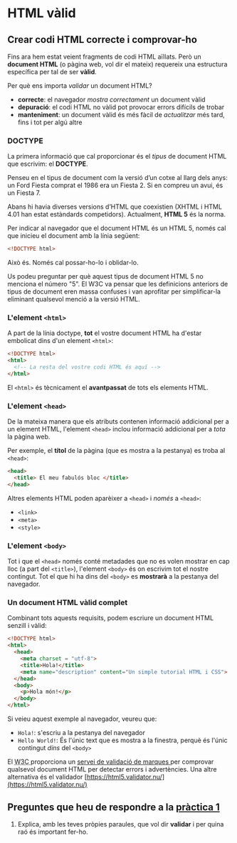 # HTML vàlid

## Crear codi HTML correcte i comprovar-ho

Fins ara hem estat veient fragments de codi HTML aïllats. Però un **document HTML** (o pàgina web, vol dir el mateix) requereix una estructura específica per tal de ser **vàlid**.

Per què ens importa _validar_ un document HTML?

* **correcte**: el navegador _mostra correctament_ un document vàlid
* **depuració**: el codi HTML no vàlid pot provocar errors difícils de trobar
* **manteniment**: un document vàlid és més fàcil de _actualitzar_ més tard, fins i tot per algú altre

### DOCTYPE

La primera informació que cal proporcionar és el _tipus_ de document HTML que escrivim: el **DOCTYPE**.

Penseu en el tipus de document com la versió d’un cotxe al llarg dels anys: un Ford Fiesta comprat el 1986 era un Fiesta 2. Si en compreu un avui, és un Fiesta 7.

Abans hi havia diverses versions d’HTML que coexistien (XHTML i HTML 4.01 han estat estàndards competidors). Actualment, **HTML 5** és la norma.

Per indicar al navegador que el document HTML és un HTML 5, només cal que inicieu el document amb la línia següent:

```html
<!DOCTYPE html>
```

Això és. Només cal possar-ho-lo i oblidar-lo.

Us podeu preguntar per què aquest tipus de document HTML 5 no menciona el número "5". El W3C va pensar que les definicions anteriors de tipus de document eren massa confuses i van aprofitar per simplificar-la eliminant qualsevol menció a la versió HTML.

### L'element `<html>`

A part de la línia doctype, **tot** el vostre document HTML ha d'estar embolicat dins d'un element `<html>`:

```html
<!DOCTYPE html>
<html>
  <!-- La resta del vostre codi HTML és aquí -->
</html>
```

El `<html>` és tècnicament el **avantpassat** de tots els elements HTML.

### L'element `<head>`

De la mateixa manera que els atributs contenen informació addicional per a un element HTML, l'element `<head>` inclou informació addicional per a _tota_ la pàgina web.

Per exemple, el **títol** de la pàgina (que es mostra a la pestanya) es troba al `<head>`:

```html
<head>
  <title> El meu fabulós bloc </title>
</head>
```

Altres elements HTML poden aparèixer a `<head>` i _només_ a `<head>`:

* `<link>`
* `<meta>`
* `<style>`

### L'element `<body>`

Tot i que el `<head>` només conté metadades que no es volen mostrar en cap lloc (a part del `<title>`), l'element `<body>` és on escrivim tot el nostre contingut. Tot el que hi ha dins del `<body>` es **mostrarà** a la pestanya del navegador.

### Un document HTML vàlid complet

Combinant tots aquests requisits, podem escriure un document HTML senzill i vàlid:

```html
<!DOCTYPE html>
<html>
  <head>
    <meta charset = "utf-8">
    <title>Hola!</title>
    <meta name="description" content="Un simple tutorial HTML i CSS">
  </head>
  <body>
    <p>Hola món!</p>
  </body>
</html>
```

Si veieu aquest exemple al navegador, veureu que:

* `Hola!`: s'escriu a la pestanya del navegador
* `Hello World!`: És l'únic text que es mostra a la finestra, perquè és l'únic contingut _dins_ del `<body>`

El <abbr title = "World Wide Web Consortium"> W3C </abbr> proporciona un <a href="https://validator.w3.org/#validate_by_input"> servei de validació de marques </a> per comprovar qualsevol document HTML per detectar errors i advertències. Una altre alternativa és el validador [https://html5.validator.nu/](https://html5.validator.nu/)

## Preguntes que heu de respondre a la [pràctica 1](https://moodle.insjoaquimmir.cat/mod/assign/view.php?id=42051)

1. Explica, amb les teves pròpies paraules, que vol dir **validar** i per quina raó és important fer-ho.

